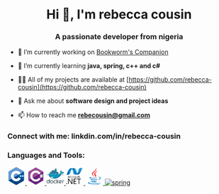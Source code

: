 <h1 align="center">Hi 👋, I'm rebecca cousin</h1>
<h3 align="center">A passionate developer from nigeria</h3>


- 🔭 I’m currently working on [Bookworm's Companion](https://github.com/rebecca-cousin/Bookworm-s-Companions.git)

- 🌱 I’m currently learning **java, spring, c++ and c#**

- 👨‍💻 All of my projects are available at [https://github.com/rebecca-cousin](https://github.com/rebecca-cousin)

- 💬 Ask me about **software design and project ideas**

- 📫 How to reach me **rebecousin@gmail.com**

<h3 align="left">Connect with me: linkdin.com/in/rebecca-cousin</h3>
<p align="left">
</p>

<h3 align="left">Languages and Tools:</h3>
<p align="left"> <a href="https://www.w3schools.com/cpp/" target="_blank" rel="noreferrer"> <img src="https://raw.githubusercontent.com/devicons/devicon/master/icons/cplusplus/cplusplus-original.svg" alt="cplusplus" width="40" height="40"/> </a> <a href="https://www.w3schools.com/cs/" target="_blank" rel="noreferrer"> <img src="https://raw.githubusercontent.com/devicons/devicon/master/icons/csharp/csharp-original.svg" alt="csharp" width="40" height="40"/> </a> <a href="https://www.docker.com/" target="_blank" rel="noreferrer"> <img src="https://raw.githubusercontent.com/devicons/devicon/master/icons/docker/docker-original-wordmark.svg" alt="docker" width="40" height="40"/> </a> <a href="https://dotnet.microsoft.com/" target="_blank" rel="noreferrer"> <img src="https://raw.githubusercontent.com/devicons/devicon/master/icons/dot-net/dot-net-original-wordmark.svg" alt="dotnet" width="40" height="40"/> </a> <a href="https://www.java.com" target="_blank" rel="noreferrer"> <img src="https://raw.githubusercontent.com/devicons/devicon/master/icons/java/java-original.svg" alt="java" width="40" height="40"/> </a> <a href="https://spring.io/" target="_blank" rel="noreferrer"> <img src="https://www.vectorlogo.zone/logos/springio/springio-icon.svg" alt="spring" width="40" height="40"/> </a> </p>
